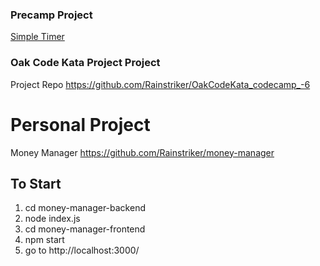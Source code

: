 ### Precamp Project
  [Simple Timer](https://scratch.mit.edu/projects/403086382/)
  

### Oak Code Kata Project Project

  Project Repo
  https://github.com/Rainstriker/OakCodeKata_codecamp_-6

# Personal Project

  Money Manager
  https://github.com/Rainstriker/money-manager

  ## To Start
  1. cd money-manager-backend
  2. node index.js
  3. cd money-manager-frontend
  4. npm start
  5. go to http://localhost:3000/
